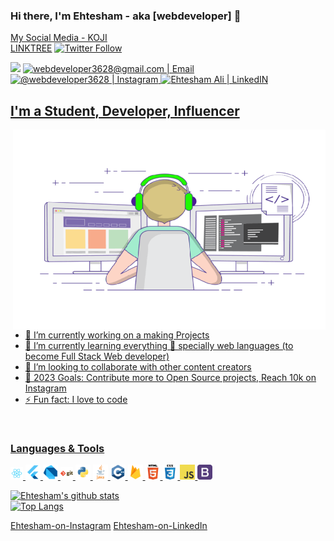 ### Hi there, I'm Ehtesham - aka [webdeveloper] 👋
[My Social Media - KOJI](https://withkoji.com/@EHTESHAM_ALI)
<br/>
[LINKTREE](https://linktr.ee/Ehteshamali)
[![Twitter Follow](https://img.shields.io/twitter/follow/Ehtesha29119904?color=1DA1F2&logo=twitter&style=for-the-badge)](https://twitter.com/intent/follow?original_referer=https://twitter.com/Ehtesha29119904&screen_name=Ehtesha29119904)
<p align="center">

![](https://komarev.com/ghpvc/?username=Ehteshamali-889&color=blueviolet&label=Profile+Views)
<a href="mailto:ehteshamali1142@gmail.com">
<img  alt="webdeveloper3628@gmail.com | Email" src="https://img.shields.io/badge/gmail-%231DA1F2.svg?&style=for-the-badge&logo=gmail&logoColor=white&color=B23121" />
</a>
<a href="https://www.instagram.com/webdeveloper3628/">
<img alt="@webdeveloper3628 | Instagram"  src="https://img.shields.io/badge/instagram-%23E4405F.svg?&style=for-the-badge&logo=instagram&logoColor=white" />
</a>  <a href="https://www.linkedin.com/in/ehtesham-ali-8b83681b2/">
<img alt="Ehtesham Ali | LinkedIN"  src="https://img.shields.io/badge/linkedin-%230077B5.svg?&style=for-the-badge&logo=linkedin&logoColor=white" />
</p>

## I'm a Student, Developer, Influencer
<img align="right" alt="GIF" src="coding-freak.gif" width="500" height="320" />

- 🔭 I’m currently working on a making Projects
- 🌱 I’m currently learning everything 🤣 specially web languages (to become Full Stack Web developer) 
- 👯 I’m looking to collaborate with other content creators
- 🥅 2023 Goals: Contribute more to Open Source projects, Reach 10k on Instagram 
- ⚡ Fun fact: I love to code


<br />

### Languages & Tools

<code><img height="20" src="https://raw.githubusercontent.com/github/explore/80688e429a7d4ef2fca1e82350fe8e3517d3494d/topics/react/react.png"></code>
<code><img width=24px src="https://raw.githubusercontent.com/github/explore/80688e429a7d4ef2fca1e82350fe8e3517d3494d/topics/flutter/flutter.png"></code>
<code><img width=24px src="https://raw.githubusercontent.com/github/explore/80688e429a7d4ef2fca1e82350fe8e3517d3494d/topics/dart/dart.png"></code>
<code><img height="20" src="https://raw.githubusercontent.com/github/explore/80688e429a7d4ef2fca1e82350fe8e3517d3494d/topics/git/git.png"></code>
<code><img width=24px src="https://raw.githubusercontent.com/github/explore/80688e429a7d4ef2fca1e82350fe8e3517d3494d/topics/python/python.png"></code>
<code><img width=24px src="https://raw.githubusercontent.com/github/explore/80688e429a7d4ef2fca1e82350fe8e3517d3494d/topics/java/java.png"></code>
<code><img width=24px src="https://raw.githubusercontent.com/github/explore/80688e429a7d4ef2fca1e82350fe8e3517d3494d/topics/cpp/cpp.png"></code>
<code><img width=24px src="https://raw.githubusercontent.com/github/explore/80688e429a7d4ef2fca1e82350fe8e3517d3494d/topics/firebase/firebase.png"></code>
<code><img width=24px src="https://raw.githubusercontent.com/github/explore/80688e429a7d4ef2fca1e82350fe8e3517d3494d/topics/html/html.png"></code>
<code><img width=24px src="https://raw.githubusercontent.com/github/explore/80688e429a7d4ef2fca1e82350fe8e3517d3494d/topics/css/css.png"></code>
<code><img width=24px src="https://raw.githubusercontent.com/github/explore/80688e429a7d4ef2fca1e82350fe8e3517d3494d/topics/javascript/javascript.png"></code>
<code><img width=24px src="https://raw.githubusercontent.com/github/explore/80688e429a7d4ef2fca1e82350fe8e3517d3494d/topics/bootstrap/bootstrap.png"></code>


![Ehtesham's github stats](https://github-readme-stats.vercel.app/api?username=EhteshamAli-889&show_icons=true&theme=radical)
<br/>
[![Top Langs](https://github-readme-stats.vercel.app/api/top-langs/?username=EhteshamAli-889&layout=compact)](https://github.com/Ehteshamali-889/github-readme-stats)

[Ehtesham-on-Instagram](https://www.instagram.com/ehtesham.ali889/?hl=en)
[Ehtesham-on-LinkedIn](https://www.linkedin.com/in/ehtesham-ali-8b83681b2/)
